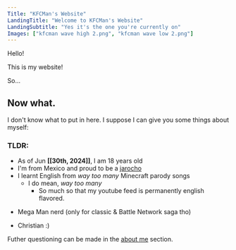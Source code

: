```yaml
---
Title: "KFCMan's Website"
LandingTitle: "Welcome to KFCMan's Website"
LandingSubtitle: "Yes it's the one you're currently on"
Images: ["kfcman wave high 2.png", "kfcman wave low 2.png"]
---
```


Hello!

This is my website!

So...

## Now what.

I don't know what to put in here. I suppose I can give you some things about myself:

### TLDR:

-   As of Jun **[[30th, 2024]]**, I am 18 years old
-   I'm from Mexico and proud to be a [jarocho](<https://en.wikipedia.org/wiki/Veracruz_(city)>)
-   I learnt English from _way too many_ Minecraft parody songs
    -   I do mean, _way too many_
        -   So much so that my youtube feed is permanently english flavored.

*   Mega Man nerd (only for classic & Battle Network saga tho)

-   Christian :\)

Futher questioning can be made in the [about me](/about-me) section.
